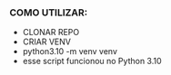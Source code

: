 ### COMO UTILIZAR:

- CLONAR REPO
- CRIAR VENV
- python3.10 -m venv venv 
- esse script funcionou no Python 3.10
